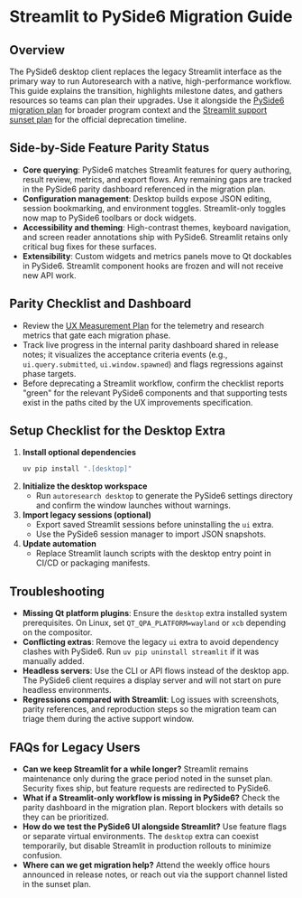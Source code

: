 # Streamlit to PySide6 Migration Guide

## Overview

The PySide6 desktop client replaces the legacy Streamlit interface as the
primary way to run Autoresearch with a native, high-performance workflow.
This guide explains the transition, highlights milestone dates, and gathers
resources so teams can plan their upgrades. Use it alongside the
[PySide6 migration plan](../pyside6_migration_plan.md) for broader program
context and the
[Streamlit support sunset plan](../specs/streamlit-refactor-plan.md) for the
official deprecation timeline.

## Side-by-Side Feature Parity Status

- **Core querying**: PySide6 matches Streamlit features for query authoring,
  result review, metrics, and export flows. Any remaining gaps are tracked in
  the PySide6 parity dashboard referenced in the migration plan.
- **Configuration management**: Desktop builds expose JSON editing, session
  bookmarking, and environment toggles. Streamlit-only toggles now map to
  PySide6 toolbars or dock widgets.
- **Accessibility and theming**: High-contrast themes, keyboard navigation, and
  screen reader annotations ship with PySide6. Streamlit retains only critical
  bug fixes for these surfaces.
- **Extensibility**: Custom widgets and metrics panels move to Qt dockables in
  PySide6. Streamlit component hooks are frozen and will not receive new API
  work.

## Parity Checklist and Dashboard

- Review the [UX Measurement Plan](../specs/ux-measurement-plan.md) for the
  telemetry and research metrics that gate each migration phase.
- Track live progress in the internal parity dashboard shared in release notes;
  it visualizes the acceptance criteria events (e.g., `ui.query.submitted`,
  `ui.window.spawned`) and flags regressions against phase targets.
- Before deprecating a Streamlit workflow, confirm the checklist reports
  "green" for the relevant PySide6 components and that supporting tests exist
  in the paths cited by the UX improvements specification.

## Setup Checklist for the Desktop Extra

1. **Install optional dependencies**
   ```bash
   uv pip install ".[desktop]"
   ```
2. **Initialize the desktop workspace**
   - Run `autoresearch desktop` to generate the PySide6 settings directory and
     confirm the window launches without warnings.
3. **Import legacy sessions (optional)**
   - Export saved Streamlit sessions before uninstalling the `ui` extra.
   - Use the PySide6 session manager to import JSON snapshots.
4. **Update automation**
   - Replace Streamlit launch scripts with the desktop entry point in CI/CD or
     packaging manifests.

## Troubleshooting

- **Missing Qt platform plugins**: Ensure the `desktop` extra installed system
  prerequisites. On Linux, set `QT_QPA_PLATFORM=wayland` or `xcb` depending on
  the compositor.
- **Conflicting extras**: Remove the legacy `ui` extra to avoid dependency
  clashes with PySide6. Run `uv pip uninstall streamlit` if it was manually
  added.
- **Headless servers**: Use the CLI or API flows instead of the desktop app.
  The PySide6 client requires a display server and will not start on pure
  headless environments.
- **Regressions compared with Streamlit**: Log issues with screenshots, parity
  references, and reproduction steps so the migration team can triage them
  during the active support window.

## FAQs for Legacy Users

- **Can we keep Streamlit for a while longer?** Streamlit remains maintenance
  only during the grace period noted in the sunset plan. Security fixes ship,
  but feature requests are redirected to PySide6.
- **What if a Streamlit-only workflow is missing in PySide6?** Check the parity
  dashboard in the migration plan. Report blockers with details so they can be
  prioritized.
- **How do we test the PySide6 UI alongside Streamlit?** Use feature flags or
  separate virtual environments. The `desktop` extra can coexist temporarily,
  but disable Streamlit in production rollouts to minimize confusion.
- **Where can we get migration help?** Attend the weekly office hours announced
  in release notes, or reach out via the support channel listed in the sunset
  plan.

